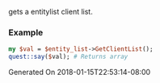 gets a entitylist client list.
### Example

```perl
my $val = $entity_list->GetClientList();
quest::say($val); # Returns array
```


Generated On 2018-01-15T22:53:14-08:00